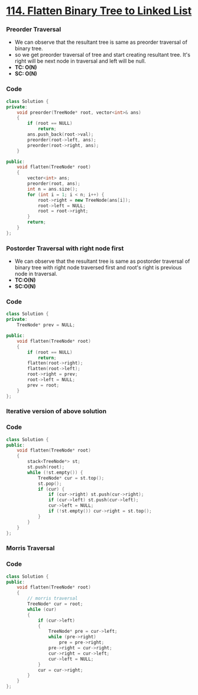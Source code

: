 # [114. Flatten Binary Tree to Linked List](./Day_33/114_flattenBinaryTreeToLinkedList.md)

### Preorder Traversal

-   We can observe that the resultant tree is same as preorder traversal of binary tree.
-   so we get preorder traversal of tree and start creating resultant tree. It's right will be next node in traversal and left will be null.
-   **TC: O(N)**
-   **SC: O(N)**

### Code

```cpp
class Solution {
private:
    void preorder(TreeNode* root, vector<int>& ans)
    {
        if (root == NULL)
            return;
        ans.push_back(root->val);
        preorder(root->left, ans);
        preorder(root->right, ans);
    }

public:
    void flatten(TreeNode* root)
    {
        vector<int> ans;
        preorder(root, ans);
        int n = ans.size();
        for (int i = 1; i < n; i++) {
            root->right = new TreeNode(ans[i]);
            root->left = NULL;
            root = root->right;
        }
        return;
    }
};
```

### Postorder Traversal with right node first

-   We can observe that the resultant tree is same as postorder traversal of binary tree with right node traversed first and root's right is previous node in traversal.
-   **TC:O(N)**
-   **SC:O(N)**

### Code

```cpp
class Solution {
private:
    TreeNode* prev = NULL;

public:
    void flatten(TreeNode* root)
    {
        if (root == NULL)
            return;
        flatten(root->right);
        flatten(root->left);
        root->right = prev;
        root->left = NULL;
        prev = root;
    }
};
```

### Iterative version of above solution

### Code

```cpp
class Solution {
public:
    void flatten(TreeNode* root)
    {
        stack<TreeNode*> st;
        st.push(root);
        while (!st.empty()) {
            TreeNode* cur = st.top();
            st.pop();
            if (cur) {
                if (cur->right) st.push(cur->right);
                if (cur->left) st.push(cur->left);
                cur->left = NULL;
                if (!st.empty()) cur->right = st.top();
            }
        }
    }
};
```

### Morris Traversal

### Code

```cpp
class Solution {
public:
    void flatten(TreeNode* root)
    {
        // morris traversal
        TreeNode* cur = root;
        while (cur)
        {
            if (cur->left)
            {
                TreeNode* pre = cur->left;
                while (pre->right)
                    pre = pre->right;
                pre->right = cur->right;
                cur->right = cur->left;
                cur->left = NULL;
            }
            cur = cur->right;
        }
    }
};
```
